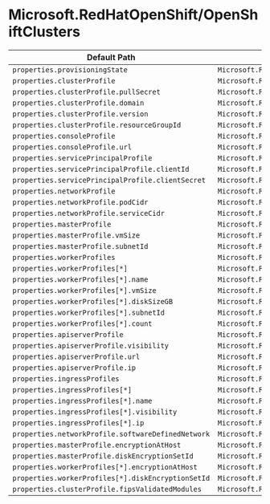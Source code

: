 # Microsoft.RedHatOpenShift/OpenShiftClusters

| Default Path | Alias |
|---|---|
| `properties.provisioningState` | `Microsoft.RedHatOpenShift/openShiftClusters/provisioningState` |
| `properties.clusterProfile` | `Microsoft.RedHatOpenShift/openShiftClusters/clusterProfile` |
| `properties.clusterProfile.pullSecret` | `Microsoft.RedHatOpenShift/openShiftClusters/clusterProfile.pullSecret` |
| `properties.clusterProfile.domain` | `Microsoft.RedHatOpenShift/openShiftClusters/clusterProfile.domain` |
| `properties.clusterProfile.version` | `Microsoft.RedHatOpenShift/openShiftClusters/clusterProfile.version` |
| `properties.clusterProfile.resourceGroupId` | `Microsoft.RedHatOpenShift/openShiftClusters/clusterProfile.resourceGroupId` |
| `properties.consoleProfile` | `Microsoft.RedHatOpenShift/openShiftClusters/consoleProfile` |
| `properties.consoleProfile.url` | `Microsoft.RedHatOpenShift/openShiftClusters/consoleProfile.url` |
| `properties.servicePrincipalProfile` | `Microsoft.RedHatOpenShift/openShiftClusters/servicePrincipalProfile` |
| `properties.servicePrincipalProfile.clientId` | `Microsoft.RedHatOpenShift/openShiftClusters/servicePrincipalProfile.clientId` |
| `properties.servicePrincipalProfile.clientSecret` | `Microsoft.RedHatOpenShift/openShiftClusters/servicePrincipalProfile.clientSecret` |
| `properties.networkProfile` | `Microsoft.RedHatOpenShift/openShiftClusters/networkProfile` |
| `properties.networkProfile.podCidr` | `Microsoft.RedHatOpenShift/openShiftClusters/networkProfile.podCidr` |
| `properties.networkProfile.serviceCidr` | `Microsoft.RedHatOpenShift/openShiftClusters/networkProfile.serviceCidr` |
| `properties.masterProfile` | `Microsoft.RedHatOpenShift/openShiftClusters/masterProfile` |
| `properties.masterProfile.vmSize` | `Microsoft.RedHatOpenShift/openShiftClusters/masterProfile.vmSize` |
| `properties.masterProfile.subnetId` | `Microsoft.RedHatOpenShift/openShiftClusters/masterProfile.subnetId` |
| `properties.workerProfiles` | `Microsoft.RedHatOpenShift/openShiftClusters/workerProfiles` |
| `properties.workerProfiles[*]` | `Microsoft.RedHatOpenShift/openShiftClusters/workerProfiles[*]` |
| `properties.workerProfiles[*].name` | `Microsoft.RedHatOpenShift/openShiftClusters/workerProfiles[*].name` |
| `properties.workerProfiles[*].vmSize` | `Microsoft.RedHatOpenShift/openShiftClusters/workerProfiles[*].vmSize` |
| `properties.workerProfiles[*].diskSizeGB` | `Microsoft.RedHatOpenShift/openShiftClusters/workerProfiles[*].diskSizeGB` |
| `properties.workerProfiles[*].subnetId` | `Microsoft.RedHatOpenShift/openShiftClusters/workerProfiles[*].subnetId` |
| `properties.workerProfiles[*].count` | `Microsoft.RedHatOpenShift/openShiftClusters/workerProfiles[*].count` |
| `properties.apiserverProfile` | `Microsoft.RedHatOpenShift/openShiftClusters/apiserverProfile` |
| `properties.apiserverProfile.visibility` | `Microsoft.RedHatOpenShift/openShiftClusters/apiserverProfile.visibility` |
| `properties.apiserverProfile.url` | `Microsoft.RedHatOpenShift/openShiftClusters/apiserverProfile.url` |
| `properties.apiserverProfile.ip` | `Microsoft.RedHatOpenShift/openShiftClusters/apiserverProfile.ip` |
| `properties.ingressProfiles` | `Microsoft.RedHatOpenShift/openShiftClusters/ingressProfiles` |
| `properties.ingressProfiles[*]` | `Microsoft.RedHatOpenShift/openShiftClusters/ingressProfiles[*]` |
| `properties.ingressProfiles[*].name` | `Microsoft.RedHatOpenShift/openShiftClusters/ingressProfiles[*].name` |
| `properties.ingressProfiles[*].visibility` | `Microsoft.RedHatOpenShift/openShiftClusters/ingressProfiles[*].visibility` |
| `properties.ingressProfiles[*].ip` | `Microsoft.RedHatOpenShift/openShiftClusters/ingressProfiles[*].ip` |
| `properties.networkProfile.softwareDefinedNetwork` | `Microsoft.RedHatOpenShift/openShiftClusters/networkProfile.softwareDefinedNetwork` |
| `properties.masterProfile.encryptionAtHost` | `Microsoft.RedHatOpenShift/openShiftClusters/masterProfile.encryptionAtHost` |
| `properties.masterProfile.diskEncryptionSetId` | `Microsoft.RedHatOpenShift/openShiftClusters/masterProfile.diskEncryptionSetId` |
| `properties.workerProfiles[*].encryptionAtHost` | `Microsoft.RedHatOpenShift/openShiftClusters/workerProfiles[*].encryptionAtHost` |
| `properties.workerProfiles[*].diskEncryptionSetId` | `Microsoft.RedHatOpenShift/openShiftClusters/workerProfiles[*].diskEncryptionSetId` |
| `properties.clusterProfile.fipsValidatedModules` | `Microsoft.RedHatOpenShift/openShiftClusters/clusterProfile.fipsValidatedModules` |

